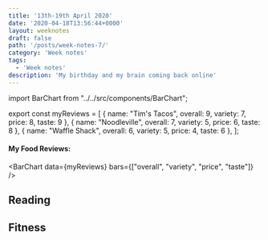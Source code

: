 ```yaml
---
title: '13th-19th April 2020'
date: '2020-04-18T13:56:44+0000'
layout: weeknotes
draft: false
path: '/posts/week-notes-7/'
category: 'Week notes'
tags:
  - 'Week notes'
description: 'My birthday and my brain coming back online'
---
```


import BarChart from "../../src/components/BarChart";

export const myReviews = [
{
name: "Tim's Tacos",
overall: 9,
variety: 7,
price: 8,
taste: 9
},
{
name: "Noodleville",
overall: 7,
variety: 5,
price: 6,
taste: 8
},
{
name: "Waffle Shack",
overall: 6,
variety: 5,
price: 4,
taste: 6
},
];

#### My Food Reviews:

<BarChart
data={myReviews}
bars={["overall", "variety", "price", "taste"]}
/>

## Reading

## Fitness
